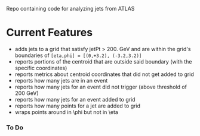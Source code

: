 Repo containing code for analyzing jets from ATLAS

Current Features
====================

- adds jets to a grid that satisfy jetPt > 200. GeV and are within the grid's boundaries of `[eta,phi] = [(0,+3.2), (-3.2,3.2)]`
- reports portions of the centroid that are outside said boundary (with the specific coordinates)
- reports metrics about centroid coordinates that did not get added to grid
- reports how many jets are in an event
- reports how many jets for an event did not trigger (above threshold of 200 GeV)
- reports how many jets for an event added to grid
- reports how many points for a jet are added to grid
- wraps points around in \phi but not in \eta

### To Do

